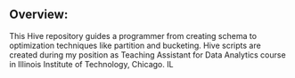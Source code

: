 Overview: 
----------
This Hive repository guides a programmer from creating schema to optimization techniques like partition and bucketing. Hive scripts are
created during my position as Teaching Assistant for Data Analytics course in Illinois Institute of Technology, Chicago. IL
